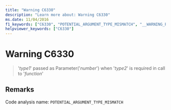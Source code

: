 ```yaml
---
title: "Warning C6330"
description: "Learn more about: Warning C6330"
ms.date: 11/04/2016
f1_keywords: ["C6330", "POTENTIAL_ARGUMENT_TYPE_MISMATCH", "__WARNING_POTENTIAL_ARGUMENT_TYPE_MISMATCH"]
helpviewer_keywords: ["C6330"]
---
```

# Warning C6330

> '*type1*' passed as Parameter('*number*') when '*type2*' is required in call to '*function*'

## Remarks

Code analysis name: `POTENTIAL_ARGUMENT_TYPE_MISMATCH`
